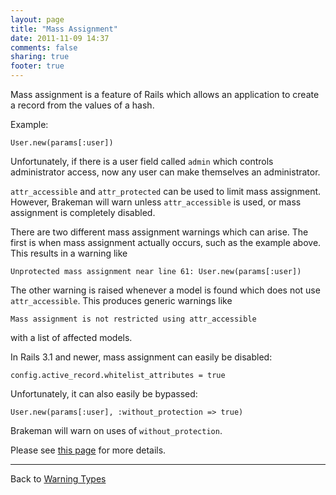 ```yaml
---
layout: page
title: "Mass Assignment"
date: 2011-11-09 14:37
comments: false
sharing: true
footer: true
---
```


Mass assignment is a feature of Rails which allows an application to create a record from the values of a hash.

Example:

    User.new(params[:user])

Unfortunately, if there is a user field called `admin` which controls administrator access, now any user can make themselves an administrator.

`attr_accessible` and `attr_protected` can be used to limit mass assignment. However, Brakeman will warn unless `attr_accessible` is used, or mass assignment is completely disabled. 

There are two different mass assignment warnings which can arise. The first is when mass assignment actually occurs, such as the example above. This results in a warning like

    Unprotected mass assignment near line 61: User.new(params[:user])

The other warning is raised whenever a model is found which does not use `attr_accessible`. This produces generic warnings like

    Mass assignment is not restricted using attr_accessible

with a list of affected models.

In Rails 3.1 and newer, mass assignment can easily be disabled:

    config.active_record.whitelist_attributes = true

Unfortunately, it can also easily be bypassed:

    User.new(params[:user], :without_protection => true)

Brakeman will warn on uses of `without_protection`.

Please see [this page](http://railspikes.com/2008/9/22/is-your-rails-application-safe-from-mass-assignment) for more details.

---
Back to [Warning Types](/docs/warning_types)
